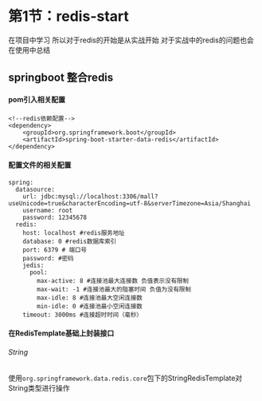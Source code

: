 # 第1节：redis-start
在项目中学习 所以对于redis的开始是从实战开始 
对于实战中的redis的问题也会在使用中总结

## springboot 整合redis
#### pom引入相关配置
```
<!--redis依赖配置-->
<dependency>
	<groupId>org.springframework.boot</groupId>
	<artifactId>spring-boot-starter-data-redis</artifactId>
</dependency>
```
#### 配置文件的相关配置
```
spring:
  datasource:
    url: jdbc:mysql://localhost:3306/mall?useUnicode=true&characterEncoding=utf-8&serverTimezone=Asia/Shanghai
    username: root
    password: 12345678
  redis:
    host: localhost #redis服务地址
    database: 0 #redis数据库索引
    port: 6379 # 端口号
    password: #密码
    jedis:
      pool:
        max-active: 8 #连接池最大连接数 负值表示没有限制
        max-wait: -1 #连接池最大的阻塞时间 负值为没有限制
        max-idle: 8 #连接池最大空闲连接数
        min-idle: 0 #连接池最小空闲连接数
    timeout: 3000ms #连接超时时间（毫秒）
```
#### 在RedisTemplate基础上封装接口
###### String
使用``org.springframework.data.redis.core``包下的StringRedisTemplate对String类型进行操作


